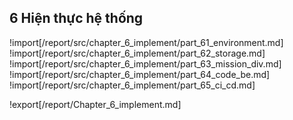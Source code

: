 ## **6 Hiện thực hệ thống**

<div style="page-break-after: always;"></div>

!import[/report/src/chapter_6_implement/part_61_environment.md]
!import[/report/src/chapter_6_implement/part_62_storage.md]
!import[/report/src/chapter_6_implement/part_63_mission_div.md]
!import[/report/src/chapter_6_implement/part_64_code_be.md]
!import[/report/src/chapter_6_implement/part_65_ci_cd.md]

!export[/report/Chapter_6_implement.md]
